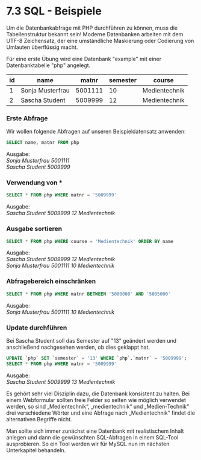 # 7.3 SQL - Beispiele

Um die Datenbankabfrage mit PHP durchführen zu können, muss die Tabellenstruktur bekannt sein! Moderne Datenbanken arbeiten mit dem UTF-8 Zeichensatz, der eine umständliche Maskierung oder Codierung von Umlauten überflüssig macht.

Für eine erste Übung wird eine Datenbank "example" mit einer Datenbanktabelle "php" angelegt.

| id  | name             | matnr   | semester | course        |
|-----|------------------|---------|----------|---------------|
| 1   | Sonja Musterfrau | 5001111 | 10       | Medientechnik |
| 2   | Sascha Student   | 5009999 | 12       | Medientechnik |


### Erste Abfrage
Wir wollen folgende Abfragen auf unseren Beispieldatensatz anwenden:

```sql 
SELECT name, matnr FROM php
```

Ausgabe:<br>
*Sonja Musterfrau 5001111*<br>
*Sascha Student 5009999*<br>


### Verwendung von *
```sql 
SELECT * FROM php WHERE matnr = '5009999'
```

Ausgabe:<br>
*Sascha Student 5009999 12 Medientechnik*<br>


### Ausgabe sortieren
```sql
SELECT * FROM php WHERE course = 'Medientechnik' ORDER BY name
```

Ausgabe:<br>
*Sascha Student 5009999 12 Medientechnik*<br>
*Sonja Musterfrau 5001111 10 Medientechnik*<br>


### Abfragebereich einschränken
```sql
SELECT * FROM php WHERE matnr BETWEEN '5000000' AND '5005000'
```

Ausgabe:<br>
*Sonja Musterfrau 5001111 10 Medientechnik*<br>

### Update durchführen
Bei Sascha Student soll das Semester auf "13" geändert werden und anschließend nachgesehen werden, ob dies geklappt hat.

```sql
UPDATE `php` SET `semester` = '13' WHERE `php`.`matnr` = '5009999';
SELECT * FROM php WHERE matnr = '5009999'
```

Ausgabe:<br>
*Sascha Student 5009999 13 Medientechnik*<br>

Es gehört sehr viel Disziplin dazu, die Datenbank konsistent zu halten. Bei einem Webformular sollten freie Felder so selten wie möglich verwendet werden, so sind „Medientechnik“, „medientechnik“ und „Medien-Technik“ drei verschiedene Wörter und eine Abfrage nach „Medientechnik“ findet die alternativen Begriffe nicht.

Man sollte sich immer zunächst eine Datenbank mit realistischem Inhalt anlegen und dann die gewünschten SQL-Abfragen in einem SQL-Tool ausprobieren. So ein Tool werden wir für MySQL nun im nächsten Unterkapitel behandeln.
